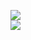 [![](https://img.shields.io/badge/Made%20With-Github%20Spray-lightgrey.svg?style=for-the-badge&logo=github)](https://github.com/Annihil/github-spray#7228)  
[![](https://i.imgur.com/2DrTn0Z.gif)](https://github.com/Annihil/github-spray)